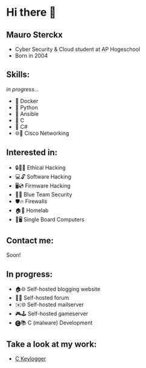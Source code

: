 # Hi there 👋

## Mauro Sterckx
- Cyber Security & Cloud student at AP Hogeschool
- Born in 2004

## Skills:
_in progress..._
- 🐳 Docker
- 🐍 Python
- 🤖 Ansible
- 🔷 C
- 🔵 C#
- 🌐🔧 Cisco Networking

## Interested in:
- 🔒👨‍💻 Ethical Hacking
- 💻🔓 Software Hacking
- 🖥️💿 Firmware Hacking
- 👮🔵 Blue Team Security
- 🛡️🔥 Firewalls
- 🏠🔬 Homelab
- 🍓🖥️ Single Board Computers

## Contact me:
Soon!

## In progress:
- 🏠🌐 Self-hosted blogging website
- 💬🌐 Self-hosted forum
- ✉️🌐 Self-hosted mailserver
- 🎮🕹️ Self-hosted gameserver
- 🅒📚 C (malware) Development

## Take a look at my work:
- [C Keylogger](https://github.com/MauroSterckx/keylogger)


<!--
- 🔭 I’m currently working on ...
- 🌱 I’m currently learning ...
- 👯 I’m looking to collaborate on ...
- 🤔 I’m looking for help with ...
- 💬 Ask me about ...
- 📫 How to reach me: ...
- 😄 Pronouns: ...
- ⚡ Fun fact: ...
-->
